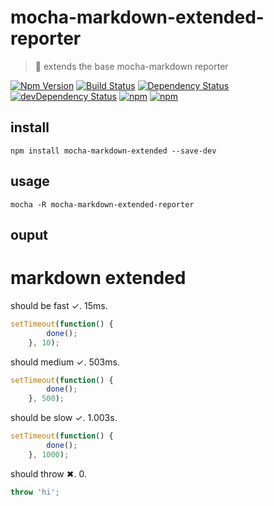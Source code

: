 # mocha-markdown-extended-reporter

> 💼 extends the base mocha-markdown reporter

[![Npm Version](https://img.shields.io/npm/v/mocha-markdown-extended-reporter.svg)](https://www.npmjs.com/package/mocha-markdown-extended-reporter)
[![Build Status](https://travis-ci.org/gabrielcsapo/mocha-markdown-extended-reporter.svg?branch=master)](https://travis-ci.org/gabrielcsapo/mocha-markdown-extended-reporter)
[![Dependency Status](https://starbuck.gabrielcsapo.com/badge/github/gabrielcsapo/mocha-markdown-extended-reporter/status.svg)](https://starbuck.gabrielcsapo.com/github/gabrielcsapo/mocha-markdown-extended-reporter)
[![devDependency Status](https://starbuck.gabrielcsapo.com/badge/github/gabrielcsapo/mocha-markdown-extended-reporter/dev-status.svg)](https://starbuck.gabrielcsapo.com/github/gabrielcsapo/mocha-markdown-extended-reporter#info=devDependencies)
[![npm](https://img.shields.io/npm/dt/mocha-markdown-extended-reporter.svg)](https://github.com/gabrielcsapo/mocha-markdown-extended-reporter)
[![npm](https://img.shields.io/npm/dm/mocha-markdown-extended-reporter.svg)](https://github.com/gabrielcsapo/mocha-markdown-extended-reporter)

## install

```
npm install mocha-markdown-extended --save-dev
```

## usage

```
mocha -R mocha-markdown-extended-reporter
```

## ouput

<a name="markdown-extended"></a>
# markdown extended
should be fast   ✓.
15ms.

```js
setTimeout(function() {
		done();
	}, 10);
```

should medium   ✓.
503ms.

```js
setTimeout(function() {
		done();
	}, 500);
```

should be slow   ✓.
1.003s.

```js
setTimeout(function() {
		done();
	}, 1000);
```

should throw   ✖.
0.

```js
throw 'hi';
```
